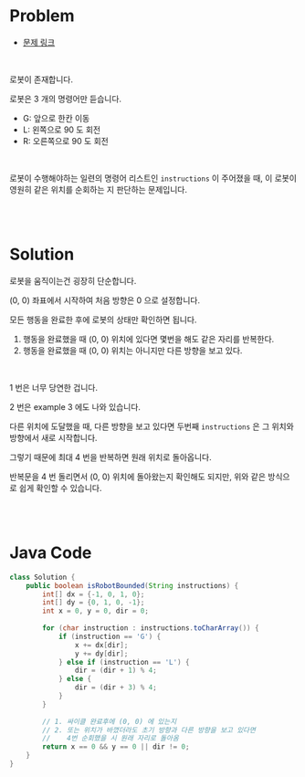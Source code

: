 # Problem

- [문제 링크](https://leetcode.com/problems/robot-bounded-in-circle/)

<br>

로봇이 존재합니다.

로봇은 3 개의 명령어만 듣습니다.

- G: 앞으로 한칸 이동
- L: 왼쪽으로 90 도 회전
- R: 오른쪽으로 90 도 회전

<br>

로봇이 수행해야하는 일련의 명령어 리스트인 `instructions` 이 주어졌을 때, 이 로봇이 영원히 같은 위치를 순회하는 지 판단하는 문제입니다.

<br><br>

# Solution

로봇을 움직이는건 굉장히 단순합니다.

(0, 0) 좌표에서 시작하여 처음 방향은 0 으로 설정합니다.

모든 행동을 완료한 후에 로봇의 상태만 확인하면 됩니다.

1. 행동을 완료했을 때 (0, 0) 위치에 있다면 몇번을 해도 같은 자리를 반복한다.
2. 행동을 완료했을 때 (0, 0) 위치는 아니지만 다른 방향을 보고 있다.

<br>

1 번은 너무 당연한 겁니다.

2 번은 example 3 에도 나와 있습니다.

다른 위치에 도달했을 때, 다른 방향을 보고 있다면 두번째 `instructions` 은 그 위치와 방향에서 새로 시작합니다.

그렇기 때문에 최대 4 번을 반복하면 원래 위치로 돌아옵니다.

반복문을 4 번 돌리면서 (0, 0) 위치에 돌아왔는지 확인해도 되지만, 위와 같은 방식으로 쉽게 확인할 수 있습니다.

<br><br>

# Java Code

```java
class Solution {
    public boolean isRobotBounded(String instructions) {
        int[] dx = {-1, 0, 1, 0};
        int[] dy = {0, 1, 0, -1};
        int x = 0, y = 0, dir = 0;
        
        for (char instruction : instructions.toCharArray()) {
            if (instruction == 'G') {
                x += dx[dir];
                y += dy[dir];
            } else if (instruction == 'L') {
                dir = (dir + 1) % 4;
            } else {
                dir = (dir + 3) % 4;
            }
        }
        
        // 1. 싸이클 완료후에 (0, 0) 에 있는지
        // 2. 또는 위치가 바꼈더라도 초기 방향과 다른 방향을 보고 있다면 
        //    4번 순회했을 시 원래 자리로 돌아옴
        return x == 0 && y == 0 || dir != 0;
    }
}
```
